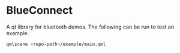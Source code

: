 BlueConnect
===========

A qt library for bluetooth demos.
The following can be run to test an example:
```bash
qmlscene <repo-path>/example/main.qml 
```
